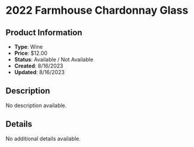# 2022 Farmhouse Chardonnay Glass

## Product Information
- **Type**: Wine
- **Price**: $12.00
- **Status**: Available / Not Available
- **Created**: 8/16/2023
- **Updated**: 8/16/2023

## Description
No description available.



## Details
No additional details available.
